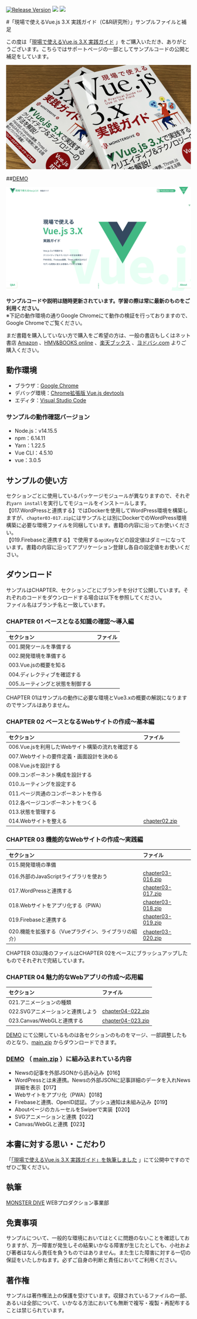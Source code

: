 [![Release Version](https://img.shields.io/github/release/monsterdive-web-div/vue3x_books.svg)](https://github.com/monsterdive-web-div/vue3x_books/releases)
[![](https://img.shields.io/github/last-commit/monsterdive-web-div/vue3x_books.svg)](https://github.com/monsterdive-web-div/vue3x_books/commits/master)
[![](https://img.shields.io/github/release-date/monsterdive-web-div/vue3x_books.svg)](https://github.com/monsterdive-web-div/vue3x_books/releases)

#「現場で使えるVue.js 3.X 実践ガイド（C&R研究所）」サンプルファイルと補足

この度は「[現場で使えるVue.js 3.X 実践ガイド](https://www.c-r.com/book/detail/1413) 」をご購入いただき、ありがとうございます。こちらではサポートページの一部としてサンプルコードの公開と補足をしています。

![](images/vue3x_books.jpg)

##[DEMO](https://vue3.mon.st/)

[![DEMO](images/demo.png)](https://vue3.mon.st/)

**サンプルコードや説明は随時更新されています。学習の際は常に最新のものをご利用ください。**  
※下記の動作環境の通りGoogle Chromeにて動作の検証を行っておりますので、Google Chromeでご覧ください。

まだ書籍を購入していない方で購入をご希望の方は、一般の書店もしくはネット書店 [Amazon](https://www.amazon.co.jp/dp/4863543522) 、[HMV&BOOKS online](https://bit.ly/3w3xdgY) 、[楽天ブックス](https://books.rakuten.co.jp/rb/16729323/) 、[ヨドバシ.com](https://www.yodobashi.com/product/100000009003430352/)  よりご購入ください。


## 動作環境

- ブラウザ：[Google Chrome](https://www.google.co.jp/chrome/)
- デバッグ環境：[Chrome拡張版 Vue.js devtools](https://chrome.google.com/webstore/detail/vuejs-devtools/ljjemllljcmogpfapbkkighbhhppjdbg)
- エディタ：[Visual Studio Code](https://azure.microsoft.com/ja-jp/products/visual-studio-code/)

### サンプルの動作確認バージョン

- Node.js：v14.15.5
- npm：6.14.11
- Yarn：1.22.5
- Vue CLI：4.5.10
- vue：3.0.5

## サンプルの使い方

セクションごとに使用しているパッケージモジュールが異なりますので、それぞれ``yarn install``を実行してモジュールをインストールします。  
【017.WordPressと連携する】ではDockerを使用してWordPress環境を構築しますが、``chapter03-017.zip``にはサンプルとは別にDockerでのWordPress環境構築に必要な環境ファイルを同梱しています。書籍の内容に沿ってお使いください。  
【019.Firebaseと連携する】で使用する``apiKey``などの設定値はダミーになっています。書籍の内容に沿ってアプリケーション登録し各自の設定値をお使いください。

## ダウンロード

サンプルはCHAPTER、セクションごとにブランチを分けて公開しています。それぞれのコードをダウンロードする場合は以下を参照してください。  
ファイル名はブランチ名と一致しています。

### CHAPTER 01 ベースとなる知識の確認〜導入編

| セクション | ファイル |
|:-----------|:------------|
| 001.開発ツールを準備する |  |
| 002.開発環境を準備する |  |
| 003.Vue.jsの概要を知る |  |
| 004.ディレクティブを確認する |  |
| 005.ルーティングと状態を制御する |  |

CHAPTER 01はサンプルの動作に必要な環境とVue3.xの概要の解説になりますのでサンプルはありません。

### CHAPTER 02 ベースとなるWebサイトの作成〜基本編

| セクション | ファイル |
|:-----------|:------------|
| 006.Vue.jsを利用したWebサイト構築の流れを確認する |  |
| 007.Webサイトの要件定義・画面設計を決める |  |
| 008.Vue.jsを設計する |  |
| 009.コンポーネント構成を設計する |  |
| 010.ルーティングを設定する |  |
| 011.ページ共通のコンポーネントを作る |  |
| 012.各ページコンポーネントをつくる |  |
| 013.状態を管理する |  |
| 014.Webサイトを整える | [chapter02.zip](https://github.com/monsterdive-web-div/vue3x_books/archive/refs/heads/chapter02.zip) |


### CHAPTER 03 機能的なWebサイトの作成〜実践編

| セクション | ファイル |
|:-----------|:------------|
| 015.開発環境の準備 |  |
| 016.外部のJavaScriptライブラリを使おう | [chapter03-016.zip](https://github.com/monsterdive-web-div/vue3x_books/archive/refs/heads/chapter03-016.zip)  |
| 017.WordPressと連携する | [chapter03-017.zip](https://github.com/monsterdive-web-div/vue3x_books/archive/refs/heads/chapter03-017.zip) |
| 018.Webサイトをアプリ化する（PWA） | [chapter03-018.zip](https://github.com/monsterdive-web-div/vue3x_books/archive/refs/heads/chapter03-018.zip) |
| 019.Firebaseと連携する | [chapter03-019.zip](https://github.com/monsterdive-web-div/vue3x_books/archive/refs/heads/chapter03-019.zip) |
| 020.機能を拡張する（Vueプラグイン、ライブラリの紹介） | [chapter03-020.zip](https://github.com/monsterdive-web-div/vue3x_books/archive/refs/heads/chapter03-020.zip) |

CHAPTER 03以降のファイルはCHAPTER 02をベースにブラッシュアップしたものでそれぞれで完結しています。  

### CHAPTER 04 魅力的なWebアプリの作成〜応用編

| セクション | ファイル |
|:-----------|:------------|
| 021.アニメーションの種類 |  |
| 022.SVGアニメーションと連携しよう | [chapter04-022.zip](https://github.com/monsterdive-web-div/vue3x_books/archive/refs/heads/chapter04-022.zip) |
| 023.Canvas/WebGLと連携する | [chapter04-023.zip](https://github.com/monsterdive-web-div/vue3x_books/archive/refs/heads/chapter04-023.zip) |

[DEMO](https://vue3.mon.st/) にて公開しているものは各セクションのものをマージ、一部調整したものとなり、[main.zip](https://github.com/monsterdive-web-div/vue3x_books/archive/refs/heads/main.zip) からダウンロードできます。

### [DEMO](https://vue3.mon.st/) （ [main.zip](https://github.com/monsterdive-web-div/vue3x_books/archive/refs/heads/main.zip) ）に組み込まれている内容

- Newsの記事を外部JSONから読み込み【016】
- WordPressとは未連携。Newsの外部JSONに記事詳細のデータを入れNews詳細を表示【017】
- Webサイトをアプリ化（PWA）【018】
- Firebaseと連携、OpenID認証。プッシュ通知は未組み込み【019】
- AboutページのカルーセルをSwiperで実装【020】
- SVGアニメーションと連携【022】
- Canvas/WebGLと連携【023】

## 本書に対する思い・こだわり

「[「現場で使えるVue.js 3.X 実践ガイド」を執筆しました](https://www.monster-dive.com/blog/web_creative/20210720_002035.php) 」にて公開中ですのでぜひご覧ください。

## 執筆

[MONSTER DIVE](https://www.monster-dive.com/)  WEBプロダクション事業部

## 免責事項

サンプルについて、一般的な環境においてはとくに問題のないことを確認しておりますが、万一障害が発生しその結果いかなる障害が生じたとしても、小社および著者はなんら責任を負うものではありません。また生じた障害に対する一切の保証をいたしかねます。必ずご自身の判断と責任においてご利用ください。

## 著作権

サンプルは著作権法上の保護を受けています。収録されているファイルの一部、あるいは全部について、いかなる方法においても無断で複写・複製・再配布することは禁じられています。

